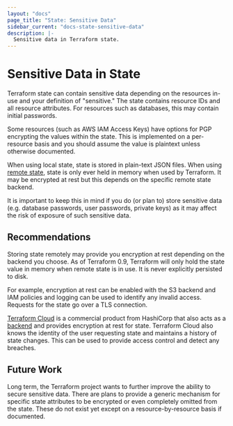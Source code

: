 ```yaml
---
layout: "docs"
page_title: "State: Sensitive Data"
sidebar_current: "docs-state-sensitive-data"
description: |-
  Sensitive data in Terraform state.
---
```


# Sensitive Data in State

Terraform state can contain sensitive data depending on the resources in-use
and your definition of "sensitive." The state contains resource IDs and all
resource attributes. For resources such as databases, this may contain initial
passwords.

Some resources (such as AWS IAM Access Keys) have options for PGP encrypting the
values within the state. This is implemented on a per-resource basis and
you should assume the value is plaintext unless otherwise documented.

When using local state, state is stored in plain-text JSON files. When
using [remote state](/docs/state/remote.html), state is only ever held in memory when used by Terraform.
It may be encrypted at rest but this depends on the specific remote state
backend.

It is important to keep this in mind if you do (or plan to) store sensitive
data (e.g. database passwords, user passwords, private keys) as it may affect
the risk of exposure of such sensitive data.

## Recommendations

Storing state remotely may provide you encryption at rest depending on the
backend you choose. As of Terraform 0.9, Terraform will only hold the state
value in memory when remote state is in use. It is never explicitly persisted
to disk.

For example, encryption at rest can be enabled with the S3 backend and IAM
policies and logging can be used to identify any invalid access. Requests for
the state go over a TLS connection.

[Terraform Cloud](https://www.hashicorp.com/products/terraform/) is
a commercial product from HashiCorp that also acts as a [backend](/docs/backends)
and provides encryption at rest for state. Terraform Cloud also knows
the identity of the user requesting state and maintains a history of state
changes. This can be used to provide access control and detect any breaches.

## Future Work

Long term, the Terraform project wants to further improve the ability to
secure sensitive data. There are plans to provide a
generic mechanism for specific state attributes to be encrypted or even
completely omitted from the state. These do not exist yet except on a
resource-by-resource basis if documented.
